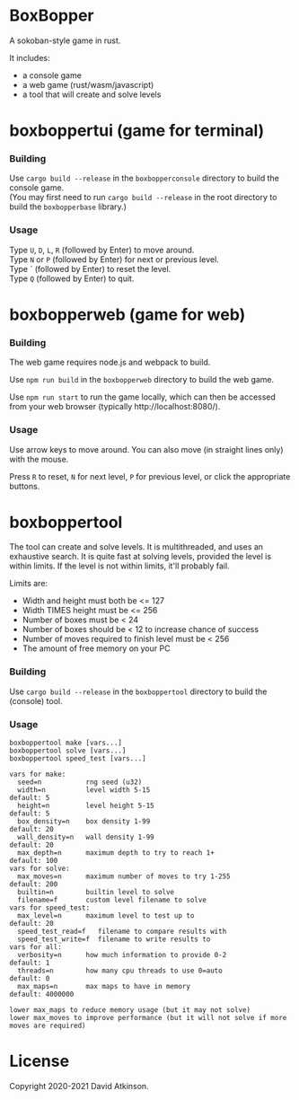 # BoxBopper

A sokoban-style game in rust.

It includes:
- a console game
- a web game (rust/wasm/javascript)
- a tool that will create and solve levels 

# boxboppertui (game for terminal)

### Building

Use `cargo build --release` in the `boxbopperconsole` directory to build the console game.  
(You may first need to run `cargo build --release` in the root directory to build the `boxbopperbase` library.)

### Usage

Type `U`, `D`, `L`, `R` (followed by Enter) to move around.  
Type `N` or `P` (followed by Enter) for next or previous level.  
Type \` (followed by Enter) to reset the level.  
Type `Q` (followed by Enter) to quit.  

# boxbopperweb (game for web)

### Building
The web game requires node.js and webpack to build.

Use `npm run build` in the `boxbopperweb` directory to build the web game.  

Use `npm run start` to run the game locally, which can then be accessed from your web browser (typically http://localhost:8080/).

### Usage

Use arrow keys to move around. You can also move (in straight lines only) with the mouse.

Press `R` to reset, `N` for next level, `P` for previous level, or click the appropriate buttons.

# boxboppertool

The tool can create and solve levels. It is multithreaded, and uses an exhaustive search. It is quite fast at solving levels,
provided the level is within limits. If the level is not within limits, it'll probably fail.

Limits are:
- Width and height must both be <= 127
- Width TIMES height must be <= 256
- Number of boxes must be < 24
- Number of boxes should be < 12 to increase chance of success
- Number of moves required to finish level must be < 256
- The amount of free memory on your PC

### Building
Use `cargo build --release` in the `boxboppertool` directory to build the (console) tool.

### Usage
```
boxboppertool make [vars...]
boxboppertool solve [vars...]
boxboppertool speed_test [vars...]

vars for make:
  seed=n           rng seed (u32)
  width=n          level width 5-15                              default: 5
  height=n         level height 5-15                             default: 5
  box_density=n    box density 1-99                              default: 20
  wall_density=n   wall density 1-99                             default: 20
  max_depth=n      maximum depth to try to reach 1+              default: 100
vars for solve:
  max_moves=n      maximum number of moves to try 1-255          default: 200
  builtin=n        builtin level to solve
  filename=f       custom level filename to solve
vars for speed_test:
  max_level=n      maximum level to test up to                   default: 20
  speed_test_read=f   filename to compare results with
  speed_test_write=f  filename to write results to
vars for all:
  verbosity=n      how much information to provide 0-2           default: 1
  threads=n        how many cpu threads to use 0=auto            default: 0
  max_maps=n       max maps to have in memory                    default: 4000000

lower max_maps to reduce memory usage (but it may not solve)
lower max_moves to improve performance (but it will not solve if more moves are required)
```

# License

Copyright 2020-2021 David Atkinson.
